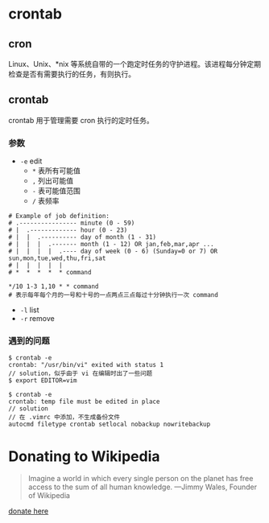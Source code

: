 # crontab

## cron
Linux、Unix、*nix 等系统自带的一个跑定时任务的守护进程。该进程每分钟定期检查是否有需要执行的任务，有则执行。

## crontab
crontab 用于管理需要 cron 执行的定时任务。

### 参数
* `-e` edit
    * `*` 表所有可能值
    * `,` 列出可能值
    * `-` 表可能值范围
    * `/` 表频率

```
# Example of job definition:
# .---------------- minute (0 - 59)
# |  .------------- hour (0 - 23)
# |  |  .---------- day of month (1 - 31)
# |  |  |  .------- month (1 - 12) OR jan,feb,mar,apr ...
# |  |  |  |  .---- day of week (0 - 6) (Sunday=0 or 7) OR sun,mon,tue,wed,thu,fri,sat
# |  |  |  |  |
# *  *  *  *  * command
```
```
*/10 1-3 1,10 * * command
# 表示每年每个月的一号和十号的一点两点三点每过十分钟执行一次 command
```

* `-l` list
* `-r` remove

### 遇到的问题
```
$ crontab -e
crontab: "/usr/bin/vi" exited with status 1
// solution，似乎由于 vi 在编辑时出了一些问题
$ export EDITOR=vim
```

```
$ crontab -e
crontab: temp file must be edited in place
// solution
// 在 .vimrc 中添加，不生成备份文件
autocmd filetype crontab setlocal nobackup nowritebackup
```

# Donating to Wikipedia

> Imagine a world in which every single person on the planet has free access to the sum of all human knowledge.
—Jimmy Wales, Founder of Wikipedia

[donate here](https://payments.wikimedia.org/index.php?title=Special:GlobalCollectGateway&currency_code=CNY&amount=100)

